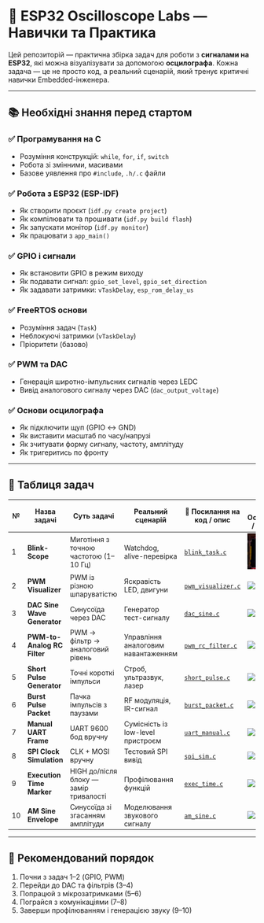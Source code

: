 # 📘 ESP32 Oscilloscope Labs — Навички та Практика

Цей репозиторій — практична збірка задач для роботи з **сигналами на ESP32**, які можна візуалізувати за допомогою **осцилографа**. Кожна задача — це не просто код, а реальний сценарій, який тренує критичні навички Embedded-інженера.

---

## 📚 Необхідні знання перед стартом

### ✅ Програмування на C
- Розуміння конструкцій: `while`, `for`, `if`, `switch`
- Робота зі змінними, масивами
- Базове уявлення про `#include`, `.h/.c` файли

### ✅ Робота з ESP32 (ESP-IDF)
- Як створити проєкт (`idf.py create project`)
- Як компілювати та прошивати (`idf.py build flash`)
- Як запускати монітор (`idf.py monitor`)
- Як працювати з `app_main()`

### ✅ GPIO і сигнали
- Як встановити GPIO в режим виходу
- Як подавати сигнал: `gpio_set_level`, `gpio_set_direction`
- Як задавати затримки: `vTaskDelay`, `esp_rom_delay_us`

### ✅ FreeRTOS основи
- Розуміння задач (`Task`)
- Неблокуючі затримки (`vTaskDelay`)
- Пріоритети (базово)

### ✅ PWM та DAC
- Генерація широтно-імпульсних сигналів через LEDC
- Вивід аналогового сигналу через DAC (`dac_output_voltage`)

### ✅ Основи осцилографа
- Як підключити щуп (GPIO ↔ GND)
- Як виставити масштаб по часу/напрузі
- Як зчитувати форму сигналу, частоту, амплітуду
- Як тригеритись по фронту

---

## 🧪 Таблиця задач

| №  | Назва задачі                | Суть задачі                            | Реальний сценарій                   | 🔗 Посилання на код / опис                    | 🖼️ Осцилограма / результат                    |
| -- | --------------------------- | -------------------------------------- | ----------------------------------- | --------------------------------------------- | ---------------------------------------------- |
| 1  | **Blink-Scope**             | Миготіння з точною частотою (1–10 Гц)  | Watchdog, alive-перевірка           | [`blink_task.c`](./main/blink/blink_task.c)         | ![5Hz](./img/5hz_square_wave.jpg)     |
| 2  | **PWM Visualizer**          | PWM із різною шпаруватістю             | Яскравість LED, двигуни             | [`pwm_visualizer.c`](./main/pwm_visualizer.c) | ![PWM](./oscilloscope/pwm_duty_demo.jpg)       |
| 3  | **DAC Sine Wave Generator** | Синусоїда через DAC                    | Генератор тест-сигналу              | [`dac_sine.c`](./main/dac_sine.c)             | ![Sine](./oscilloscope/dac_sine.jpg)           |
| 4  | **PWM-to-Analog RC Filter** | PWM → фільтр → аналоговий рівень       | Управління аналоговим навантаженням | [`pwm_rc_filter.c`](./main/pwm_rc_filter.c)   | ![RC](./oscilloscope/pwm_filtered.jpg)         |
| 5  | **Short Pulse Generator**   | Точні короткі імпульси                 | Строб, ультразвук, лазер            | [`short_pulse.c`](./main/short_pulse.c)       | ![Pulse](./oscilloscope/short_pulse.jpg)       |
| 6  | **Burst Pulse Packet**      | Пачка імпульсів з паузами              | RF модуляція, IR-сигнал             | [`burst_packet.c`](./main/burst_packet.c)     | ![Burst](./oscilloscope/burst_packet.jpg)      |
| 7  | **Manual UART Frame**       | UART 9600 бод вручну                   | Сумісність із low-level пристроєм   | [`uart_manual.c`](./main/uart_manual.c)       | ![UART](./oscilloscope/manual_uart.jpg)        |
| 8  | **SPI Clock Simulation**    | CLK + MOSI вручну                      | Тестовий SPI вивід                  | [`spi_sim.c`](./main/spi_sim.c)               | ![SPI](./oscilloscope/spi_sim.jpg)             |
| 9  | **Execution Time Marker**   | HIGH до/після блоку — замір тривалості | Профілювання функцій                | [`exec_time.c`](./main/exec_time.c)           | ![Marker](./oscilloscope/exec_time_marker.jpg) |
| 10 | **AM Sine Envelope**        | Синусоїда зі згасанням амплітуди       | Моделювання звукового сигналу       | [`am_sine.c`](./main/am_sine.c)               | ![AM](./oscilloscope/am_envelope.jpg)          |


---

## 🧭 Рекомендований порядок
1. Почни з задач 1–2 (GPIO, PWM)
2. Перейди до DAC та фільтрів (3–4)
3. Попрацюй з мікрозатримками (5–6)
4. Пограйся з комунікаціями (7–8)
5. Заверши профілюванням і генерацією звуку (9–10)
